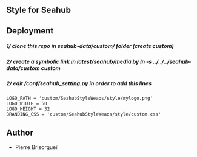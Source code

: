 ## Style for Seahub

## Deployment

##### 1/ clone this repo in seahub-data/custom/ folder (create custom)
##### 2/ create a symbolic link in latest/seahub/media by ln -s ../../../seahub-data/custom custom
##### 2/ edit /conf/seahub_setting.py in order to add this lines


    LOGO_PATH = 'custom/SeahubStyleWeaos/style/mylogo.png'
    LOGO_WIDTH = 50
    LOGO_HEIGHT = 32
    BRANDING_CSS = 'custom/SeahubStyleWeaos/style/custom.css'


## Author
* Pierre Brisorgueil
